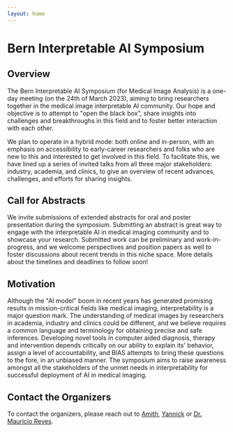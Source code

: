 ```yaml
---
layout: home
---
```


# Bern Interpretable AI Symposium

## Overview

The Bern Interpretable AI Symposium (for Medical Image Analysis) is a one-day meeting (on the 24th of March 2023), aiming to bring researchers together in the medical image interpretable AI community. Our hope and objective is to attempt to "open the black box", share insights into challenges and breakthroughs in this field and to foster better interaction with each other. 

We plan to operate in a hybrid mode: both online and in-person, with an emphasis on accessibility to early-career researchers and folks who are new to this and interested to get involved in this field. To facilitate this, we have lined up a series of invited talks from all three major stakeholders: industry, academia, and clinics, to give an overview of recent advances, challenges, and efforts for sharing insights.

## Call for Abstracts

We invite submissions of extended abstracts for oral and poster presentation during the symposium. Submitting an abstract is great way to engage with the interpretable AI in medical imaging community and to showcase your research. Submitted work can be preliminary and work-in-progress, and we welcome perspectives and position papers as well to foster discussions about recent trends in this niche space. More details about the timelines and deadlines to follow soon!

## Motivation

Although the "AI model" boom in recent years has generated promising results in mission-critical fields like medical imaging, interpretability is a major question mark. The understanding of medical images by researchers in academia, industry and clinics could be different, and we believe requires a common language and terminology for obtaining precise and safe inferences. Developing novel tools in computer aided diagnosis, therapy and intervention depends critically on our ability to explain its' behavior, assign a level of accountability, and BIAS attempts to bring these questions to the fore, in an unbiased manner. The symposium aims to raise awareness amongst all the stakeholders of the unmet needs in interpretability for successful deployment of AI in medical imaging.

## Contact the Organizers

To contact the organizers, please reach out to [Amith](/speakers/amith_kamath), [Yannick](/speakers/yannick_suter) or [Dr. Mauricio Reyes](/speakers/mauricio_reyes).
